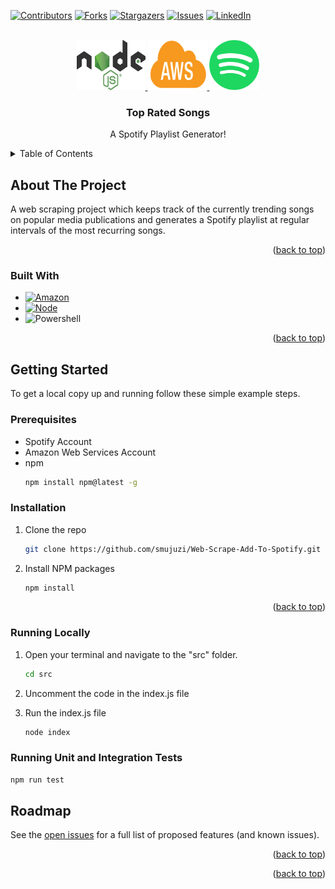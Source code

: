 <div id="top"></div>
<!--
*** Thanks for checking out the Best-README-Template. If you have a suggestion
*** that would make this better, please fork the repo and create a pull request
*** or simply open an issue with the tag "enhancement".
*** Don't forget to give the project a star!
*** Thanks again! Now go create something AMAZING! :D
-->

<!-- PROJECT SHIELDS -->
<!--
*** I'm using markdown "reference style" links for readability.
*** Reference links are enclosed in brackets [ ] instead of parentheses ( ).
*** See the bottom of this document for the declaration of the reference variables
*** for contributors-url, forks-url, etc. This is an optional, concise syntax you may use.
*** https://www.markdownguide.org/basic-syntax/#reference-style-links
-->

[![Contributors][contributors-shield]][contributors-url]
[![Forks][forks-shield]][forks-url]
[![Stargazers][stars-shield]][stars-url]
[![Issues][issues-shield]][issues-url]
[![LinkedIn][linkedin-shield]][linkedin-url]

<!-- PROJECT LOGO -->
<br />
<div align="center">
  <a href="https://github.com/smujuzi/Web-Scrape-Add-To-Spotify">
    <img src="images/node.png" alt="Logo" width="110" height="80">
  </a>
  <a href="https://github.com/smujuzi/Web-Scrape-Add-To-Spotify">
    <img src="images/aws.png" alt="Logo" width="95" height="80">
  </a>
    <a href="https://github.com/smujuzi/Web-Scrape-Add-To-Spotify">
    <img src="images/spotify.png" alt="Logo" width="80" height="80">
  </a>

  <h3 align="center">Top Rated Songs</h3>

  <p align="center">
    A Spotify Playlist Generator!
  </p>
</div>

<!-- TABLE OF CONTENTS -->
<details>
  <summary>Table of Contents</summary>
  <ol>
    <li>
      <a href="#about-the-project">About The Project</a>
      <ul>
        <li><a href="#built-with">Built With</a></li>
      </ul>
    </li>
    <li>
      <a href="#getting-started">Getting Started</a>
      <ul>
        <li><a href="#prerequisites">Prerequisites</a></li>
        <li><a href="#installation">Installation</a></li>
      </ul>
    </li>
    <li><a href="#roadmap">Roadmap</a></li>
    <li><a href="#contact">Contact</a></li>
  </ol>
</details>

<!-- ABOUT THE PROJECT -->

## About The Project

A web scraping project which keeps track of the currently trending songs on popular media publications and generates a Spotify playlist at regular intervals of the most recurring songs.

<p align="right">(<a href="#top">back to top</a>)</p>

### Built With

- [![Amazon][amazon-web-services]][aws-url]
- [![Node][node.js]][node-url]
- ![Powershell][powershell]

<p align="right">(<a href="#top">back to top</a>)</p>

<!-- GETTING STARTED -->

## Getting Started

To get a local copy up and running follow these simple example steps.

### Prerequisites

- Spotify Account
- Amazon Web Services Account
- npm
  ```sh
  npm install npm@latest -g
  ```

### Installation

1. Clone the repo
   ```sh
   git clone https://github.com/smujuzi/Web-Scrape-Add-To-Spotify.git
   ```
2. Install NPM packages
   ```sh
   npm install
   ```
   <p align="right">(<a href="#top">back to top</a>)</p>

### Running Locally

1. Open your terminal and navigate to the "src" folder.
   ```sh
   cd src
   ```
2. Uncomment the code in the index.js file

3. Run the index.js file
   ```sh
   node index
   ```

### Running Unit and Integration Tests

```sh
npm run test
```

<!-- ROADMAP -->

## Roadmap

See the [open issues](https://github.com/smujuzi/Web-Scrape-Add-To-Spotify/issues) for a full list of proposed features (and known issues).

<p align="right">(<a href="#top">back to top</a>)</p>

<p align="right">(<a href="#top">back to top</a>)</p>

<!-- MARKDOWN LINKS & IMAGES -->
<!-- https://www.markdownguide.org/basic-syntax/#reference-style-links -->

[contributors-shield]: https://img.shields.io/github/contributors/smujuzi/Web-Scrape-Add-To-Spotify.svg?style=for-the-badge
[contributors-url]: https://github.com/smujuzi/Web-Scrape-Add-To-Spotify/graphs/contributors
[forks-shield]: https://img.shields.io/github/forks/smujuzi/Web-Scrape-Add-To-Spotify.svg?style=for-the-badge
[forks-url]: https://github.com/smujuzi/Web-Scrape-Add-To-Spotify/network/members
[stars-shield]: https://img.shields.io/github/stars/smujuzi/Web-Scrape-Add-To-Spotify.svg?style=for-the-badge
[stars-url]: https://github.com/smujuzi/Web-Scrape-Add-To-Spotify/stargazers
[issues-shield]: https://img.shields.io/github/issues/smujuzi/Web-Scrape-Add-To-Spotify.svg?style=for-the-badge
[issues-url]: https://github.com/smujuzi/Web-Scrape-Add-To-Spotify/issues
[linkedin-shield]: https://img.shields.io/badge/-LinkedIn-black.svg?style=for-the-badge&logo=linkedin&colorB=555
[linkedin-url]: https://www.linkedin.com/in/stuartmujuzikasekende/
[amazon-web-services]: https://img.shields.io/badge/Amazon_AWS-232F3E?style=for-the-badge&logo=amazon-aws&logoColor=white
[aws-url]: https://aws.amazon.com/
[node.js]: https://img.shields.io/badge/Node.js-43853D?style=for-the-badge&logo=node.js&logoColor=white
[node-url]: https://nodejs.org/en/
[powershell]: https://img.shields.io/badge/Powershell-2CA5E0?style=for-the-badge&logo=powershell&logoColor=white
